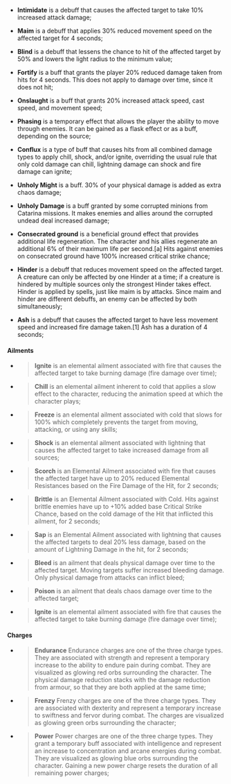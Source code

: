 - **Intimidate** is a debuff that causes the affected target to take 10% increased attack damage;  

- **Maim** is a debuff that applies 30% reduced movement speed on the affected target for 4 seconds;

- **Blind** is a debuff that lessens the chance to hit of the affected target by 50% and lowers the light radius to the minimum value;

- **Fortify** is a buff that grants the player 20% reduced damage taken from hits for 4 seconds. This does not apply to damage over time, since it does not hit;

- **Onslaught** is a buff that grants 20% increased attack speed, cast speed, and movement speed;

- **Phasing** is a temporary effect that allows the player the ability to move through enemies. It can be gained as a flask effect or as a buff, depending on the source;

- **Conflux** is a type of buff that causes hits from all combined damage types to apply chill, shock, and/or ignite, overriding the usual rule that only cold damage can chill, lightning damage can shock and fire damage can ignite;

- **Unholy Might** is a buff. 30% of your physical damage is added as extra chaos damage;

- **Unholy Damage** is a buff granted by some corrupted minions from Catarina missions. It makes enemies and allies around the corrupted undead deal increased damage;

- **Consecrated ground** is a beneficial ground effect that provides additional life regeneration. The character and his allies regenerate an additional 6% of their maximum life per second.[a] Hits against enemies on consecrated ground have 100% increased critical strike chance;

- **Hinder** is a debuff that reduces movement speed on the affected target. A creature can only be affected by one Hinder at a time; if a creature is hindered by multiple sources only the strongest Hinder takes effect. Hinder is applied by spells, just like maim is by attacks. Since maim and hinder are different debuffs, an enemy can be affected by both simultaneously;

- **Ash** is a debuff that causes the affected target to have less movement speed and increased fire damage taken.[1] Ash has a duration of 4 seconds;

#### Ailments

- > **Ignite** is an elemental ailment associated with fire that causes the affected target to take burning damage (fire damage over time);
- > **Chill** is an elemental ailment inherent to cold that applies a slow effect to the character, reducing the animation speed at which the character plays;
- > **Freeze** is an elemental ailment associated with cold that slows for 100% which completely prevents the target from moving, attacking, or using any skills;
- > **Shock** is an elemental ailment associated with lightning that causes the affected target to take increased damage from all sources;
- > **Scorch** is an Elemental Ailment associated with fire that causes the affected target have up to 20% reduced Elemental Resistances based on the Fire Damage of the Hit, for 2 seconds;
- > **Brittle** is an Elemental Ailment associated with Cold. Hits against brittle enemies have up to +10% added base Critical Strike Chance, based on the cold damage of the Hit that inflicted this ailment, for 2 seconds;
- > **Sap** is an Elemental Ailment associated with lightning that causes the affected targets to deal 20% less damage, based on the amount of Lightning Damage in the hit, for 2 seconds;
- > **Bleed** is an ailment that deals physical damage over time to the affected target. Moving targets suffer increased bleeding damage. Only physical damage from attacks can inflict bleed;
- > **Poison** is an ailment that deals chaos damage over time to the affected target;
- > **Ignite** is an elemental ailment associated with fire that causes the affected target to take burning damage (fire damage over time);

#### Charges

- > **Endurance** Endurance charges are one of the three charge types. They are associated with strength and represent a temporary increase to the ability to endure pain during combat. They are visualized as glowing red orbs surrounding the character. The physical damage reduction stacks with the damage reduction from armour, so that they are both applied at the same time;
- > **Frenzy** Frenzy charges are one of the three charge types. They are associated with dexterity and represent a temporary increase to swiftness and fervor during combat. The charges are visualized as glowing green orbs surrounding the character;
- > **Power** Power charges are one of the three charge types. They grant a temporary buff associated with intelligence and represent an increase to concentration and arcane energies during combat. They are visualized as glowing blue orbs surrounding the character. Gaining a new power charge resets the duration of all remaining power charges;